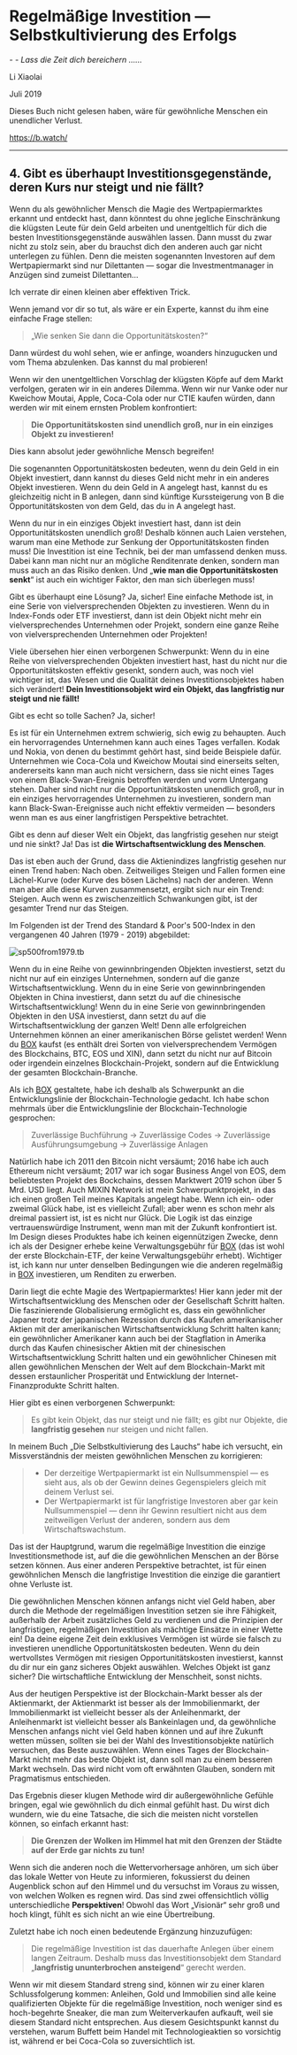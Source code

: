 # Regelmäßige Investition — Selbstkultivierung des Erfolgs

*- - Lass die Zeit dich bereichern ......*

Li Xiaolai

Juli 2019

Dieses Buch nicht gelesen haben, wäre für gewöhnliche Menschen ein unendlicher Verlust.

https://b.watch/

----

## 4. Gibt es überhaupt Investitionsgegenstände, deren Kurs nur steigt und nie fällt? 

Wenn du als gewöhnlicher Mensch die Magie des Wertpapiermarktes erkannt und entdeckt hast, dann könntest du ohne jegliche Einschränkung die klügsten Leute für dein Geld arbeiten und unentgeltlich für dich die besten Investitionsgegenstände auswählen lassen. Dann musst du zwar nicht zu stolz sein, aber du brauchst dich den anderen auch gar nicht unterlegen zu fühlen. Denn die meisten sogenannten Investoren auf dem Wertpapiermarkt sind nur Dilettanten — sogar die Investmentmanager in Anzügen sind zumeist Dilettanten...

Ich verrate dir einen kleinen aber effektiven Trick.

Wenn jemand vor dir so tut, als wäre er ein Experte, kannst du ihm eine einfache Frage stellen:

> „Wie senken Sie dann die Opportunitätskosten?“

Dann würdest du wohl sehen, wie er anfinge, woanders hinzugucken und vom Thema abzulenken. Das kannst du mal probieren!

Wenn wir den unentgeltlichen Vorschlag der klügsten Köpfe auf dem Markt verfolgen, geraten wir in ein anderes Dilemma. Wenn wir nur Vanke oder nur Kweichow Moutai, Apple, Coca-Cola oder nur CTIE kaufen würden, dann werden wir mit einem ernsten Problem konfrontiert:

> **Die Opportunitätskosten sind unendlich groß,  nur in ein einziges Objekt zu investieren!**

Dies kann absolut jeder gewöhnliche Mensch begreifen!

Die sogenannten Opportunitätskosten bedeuten, wenn du dein Geld in ein Objekt investiert, dann kannst du dieses Geld nicht mehr in ein anderes Objekt investieren. Wenn du dein Geld in A angelegt hast, kannst du es gleichzeitig nicht in B anlegen, dann sind künftige Kurssteigerung von B die Opportunitätskosten von dem Geld, das du in A angelegt hast.

Wenn du nur in ein einziges Objekt investiert hast, dann ist dein Opportunitätskosten unendlich groß! Deshalb können auch Laien verstehen, warum man eine Methode zur Senkung der Opportunitätskosten finden muss! Die Investition ist eine Technik, bei der man umfassend denken muss. Dabei kann man nicht nur an mögliche Renditenrate denken, sondern man muss auch an das Risiko denken. Und „**wie man die Opportunitätskosten senkt**“ ist auch ein wichtiger Faktor, den man sich überlegen muss!

Gibt es überhaupt eine Lösung? Ja, sicher! Eine einfache Methode ist, in eine Serie von vielversprechenden Objekten zu investieren. Wenn du in Index-Fonds oder ETF investierst, dann ist dein Objekt nicht mehr ein vielversprechendes Unternehmen oder Projekt, sondern eine ganze Reihe von vielversprechenden Unternehmen oder Projekten!

Viele übersehen hier einen verborgenen Schwerpunkt: Wenn du in eine Reihe von vielversprechenden Objekten investiert hast, hast du nicht nur die Opportunitätskosten effektiv gesenkt, sondern auch, was noch viel wichtiger ist, das Wesen und die Qualität deines Investitionsobjektes haben sich verändert! **Dein Investitionsobjekt wird ein Objekt, das langfristig nur steigt und nie fällt!**

Gibt es echt so tolle Sachen? Ja, sicher!

Es ist für ein Unternehmen extrem schwierig, sich ewig zu behaupten. Auch ein hervorragendes Unternehmen kann auch eines Tages verfallen. Kodak und Nokia, von denen du bestimmt gehört hast, sind beide Beispiele dafür. Unternehmen wie Coca-Cola und Kweichow Moutai sind einerseits selten, andererseits kann man auch nicht versichern, dass sie nicht eines Tages von einem Black-Swan-Ereignis betroffen werden und vorm Untergang stehen. Daher sind nicht nur die Opportunitätskosten unendlich groß, nur in ein einziges hervorragendes Unternehmen zu investieren, sondern man kann Black-Swan-Ereignisse auch nicht effektiv vermeiden — besonders wenn man es aus einer langfristigen Perspektive betrachtet.

Gibt es denn auf dieser Welt ein Objekt, das langfristig gesehen nur steigt und nie sinkt? Ja! Das ist **die Wirtschaftsentwicklung des Menschen**.

Das ist eben auch der Grund, dass die Aktienindizes langfristig gesehen nur einen Trend haben: Nach oben. Zeitweiliges Steigen und Fallen formen eine Lächel-Kurve (oder Kurve des bösen Lächelns) nach der anderen. Wenn man aber alle diese Kurven zusammensetzt, ergibt sich nur ein Trend: Steigen. Auch wenn es zwischenzeitlich Schwankungen gibt, ist der gesamter Trend nur das Steigen.

Im Folgenden ist der Trend des Standard & Poor's 500-Index in den vergangenen 40 Jahren (1979 - 2019) abgebildet:

![sp500from1979.tb](image/sp500from1979.tb.png)

Wenn du in eine Reihe von gewinnbringenden Objekten investierst, setzt du nicht nur auf ein einziges Unternehmen, sondern auf die ganze Wirtschaftsentwicklung. Wenn du in eine Serie von gewinnbringenden Objekten in China investierst, dann setzt du auf die chinesische Wirtschaftsentwicklung! Wenn du in eine Serie von gewinnbringenden Objekten in den USA investierst, dann setzt du auf die Wirtschaftsentwicklung der ganzen Welt! Denn alle erfolgreichen Unternehmen können an einer amerikanischen Börse gelistet werden! Wenn du  [BOX](https://b.watch/) kaufst (es enthält drei Sorten von vielversprechendem Vermögen des Blockchains, BTC, EOS und XIN), dann setzt du nicht nur auf Bitcoin oder irgendein einzelnes Blockchain-Projekt, sondern auf die Entwicklung der gesamten Blockchain-Branche.

Als ich  [BOX](https://b.watch/) gestaltete, habe ich deshalb als Schwerpunkt an die Entwicklungslinie der Blockchain-Technologie gedacht. Ich habe schon mehrmals über die Entwicklungslinie der Blockchain-Technologie gesprochen:

> Zuverlässige Buchführung → Zuverlässige Codes → Zuverlässige Ausführungsumgebung → Zuverlässige Anlagen

Natürlich habe ich 2011 den Bitcoin nicht versäumt; 2016 habe ich auch Ethereum nicht versäumt; 2017 war ich sogar Business Angel von EOS, dem beliebtesten Projekt des Bockchains, dessen Marktwert 2019 schon über 5 Mrd. USD liegt. Auch MIXIN Network ist mein Schwerpunktprojekt, in das ich einen großen Teil meines Kapitals angelegt habe. Wenn ich ein- oder zweimal Glück habe, ist es vielleicht Zufall; aber wenn es schon mehr als dreimal passiert ist, ist es nicht nur Glück. Die Logik ist das einzige vertrauenswürdige Instrument, wenn man mit der Zukunft konfrontiert ist. Im Design dieses Produktes habe ich keinen eigennützigen Zwecke, denn ich als der Designer erhebe keine Verwaltungsgebühr für  [BOX](https://b.watch/) (das ist wohl der erste Blockchain-ETF, der keine Verwaltungsgebühr erhebt). Wichtiger ist, ich kann nur unter denselben Bedingungen wie die anderen regelmäßig in  [BOX](https://b.watch/) investieren, um Renditen zu erwerben.

Darin liegt die echte Magie des Wertpapiermarktes! Hier kann jeder mit der Wirtschaftsentwicklung des Menschen oder der Gesellschaft Schritt halten. Die faszinierende Globalisierung ermöglicht es, dass ein gewöhnlicher Japaner trotz der japanischen Rezession durch das Kaufen amerikanischer Aktien mit der amerikanischen Wirtschaftsentwicklung Schritt halten kann; ein gewöhnlicher Amerikaner kann auch bei der Stagflation in Amerika durch das Kaufen chinesischer Aktien mit der chinesischen Wirtschaftsentwicklung Schritt halten und ein gewöhnlicher Chinesen mit allen gewöhnlichen Menschen der Welt auf dem Blockchain-Markt mit dessen erstaunlicher Prosperität und Entwicklung der Internet-Finanzprodukte Schritt halten.

Hier gibt es einen verborgenen Schwerpunkt:

> Es gibt kein Objekt, das nur steigt und nie fällt; es gibt nur Objekte, die **langfristig gesehen** nur steigen und nicht fallen.

In meinem Buch „Die Selbstkultivierung des Lauchs“ habe ich versucht, ein Missverständnis der meisten gewöhnlichen Menschen zu korrigieren:

> - Der derzeitige Wertpapiermarkt ist ein Nullsummenspiel — es sieht aus, als ob der Gewinn deines Gegenspielers gleich mit deinem Verlust sei.
> - Der Wertpapiermarkt ist für langfristige Investoren aber gar kein Nullsummenspiel — denn ihr Gewinn resultiert nicht aus dem zeitweiligen Verlust der anderen, sondern aus dem Wirtschaftswachstum.

Das ist der Hauptgrund, warum die regelmäßige Investition die einzige Investitionsmethode ist, auf die die gewöhnlichen Menschen an der Börse setzen können. Aus einer anderen Perspektive betrachtet, ist für einen gewöhnlichen Mensch die langfristige Investition die einzige die garantiert ohne Verluste ist.

Die gewöhnlichen Menschen können anfangs nicht viel Geld haben, aber durch die Methode der regelmäßigen Investition setzen sie ihre Fähigkeit, außerhalb der Arbeit zusätzliches Geld zu verdienen und die Prinzipien der langfristigen, regelmäßigen Investition als mächtige Einsätze in einer Wette ein! Da deine eigene Zeit dein exklusives Vermögen ist würde sie falsch zu investieren unendliche Opportunitätskosten bedeuten. Wenn du dein wertvollstes Vermögen mit riesigen Opportunitätskosten investierst, kannst du dir nur ein ganz sicheres Objekt auswählen. Welches Objekt ist ganz sicher? Die wirtschaftliche Entwicklung der Menschheit, sonst nichts.

Aus der heutigen Perspektive ist der Blockchain-Markt besser als der Aktienmarkt, der Aktienmarkt ist besser als der Immobilienmarkt, der Immobilienmarkt ist vielleicht besser als der Anleihenmarkt, der Anleihenmarkt ist vielleicht besser als Bankeinlagen und, da gewöhnliche Menschen anfangs nicht viel Geld haben können und auf ihre Zukunft wetten müssen, sollten sie bei der Wahl des Investitionsobjekte natürlich versuchen, das Beste auszuwählen. Wenn eines Tages der Blockchain-Markt nicht mehr das beste Objekt ist, dann soll man zu einem besseren Markt wechseln. Das wird nicht vom oft erwähnten Glauben, sondern mit Pragmatismus entschieden.

Das Ergebnis dieser klugen Methode wird dir außergewöhnliche Gefühle bringen, egal wie gewöhnlich du dich einmal gefühlt hast. Du wirst dich wundern, wie du eine Tatsache, die sich die meisten nicht vorstellen können, so einfach erkannt hast:

> **Die Grenzen der Wolken im Himmel hat mit den Grenzen der Städte auf der Erde gar nichts zu tun!**

Wenn sich die anderen noch die Wettervorhersage anhören, um sich über das lokale Wetter von Heute zu informieren, fokussierst du deinen Augenblick schon auf den Himmel und du versuchst im Voraus zu wissen, von welchen Wolken es regnen wird. Das sind zwei offensichtlich völlig unterschiedliche **Perspektiven**! Obwohl das Wort „Visionär“ sehr groß und hoch klingt, fühlt es sich nicht an wie eine Übertreibung.

Zuletzt habe ich noch einen bedeutende Ergänzung hinzuzufügen:

> Die regelmäßige Investition ist das dauerhafte Anlegen über einem langen Zeitraum. Deshalb muss das Investitionsobjekt dem Standard „**langfristig ununterbrochen ansteigend**“ gerecht werden.

Wenn wir mit diesem Standard streng sind, können wir zu einer klaren Schlussfolgerung kommen: Anleihen, Gold und Immobilien sind alle keine qualifizierten Objekte für die regelmäßige Investition, noch weniger sind es hoch-begehrte Sneaker, die man zum Weiterverkaufen aufkauft, weil sie diesem Standard nicht entsprechen. Aus diesem Gesichtspunkt kannst du verstehen, warum Buffett beim Handel mit Technologieaktien so vorsichtig ist, während er bei Coca-Cola so zuversichtlich ist.